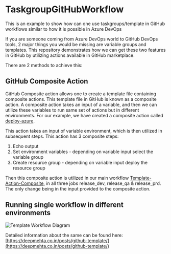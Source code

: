 # TaskgroupGitHubWorkflow

This is an example to show how can one use taskgroups/template in GitHub workflows similar to how it is possible in Azure DevOps

If you are someone coming from Azure DevOps world to GitHub DevOps tools, 2 major things you would be missing are variable groups and templates. This repository demonstrates how we can get these two features in GitHub by utilizing actions available in GitHub marketplace.

There are 2 methods to achieve this:

## GitHub Composite Action

GitHub Composite action allows one to create a template file containing composite actions. This template file in GitHub is known as a composite action. A composite action takes an input of a variable, and then we can utilize these variables to run same set of actions but in different environments.
For our example, we have created a composite action called [deploy-azure](https://github.com/deep-mm/TaskgroupGitHubWorkflow/blob/main/.github/actions/deploy-azure/action.yml).

This action takes an input of variable environment, which is then utilized in subsequent steps.
This action has 3 composite steps:

1. Echo output
2. Set environment variables - depending on variable input select the variable group
3. Create resource group - depending on variable input deploy the resource group

Then this composite action is utilized in our main workflow [Template-Action-Composite](https://github.com/deep-mm/TaskgroupGitHubWorkflow/blob/main/.github/workflows/template-new.yml), in all three jobs release_dev, release_qa & release_prd. The only change being in the input provided to the composite action.

## Running single workflow in different environments

![Template Workflow Diagram](https://user-images.githubusercontent.com/29853549/120455739-a54fd680-c3b2-11eb-8875-5de1fb34c20c.png)

Detailed information about the same can be found here: [https://deepmehta.co.in/posts/github-template/](https://deepmehta.co.in/posts/github-template/)
